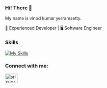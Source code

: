 ### Hi! There 👋
My name is vinod kumar yerramsetty.

🚀 Experienced Developer | 🖥️ Software Engineer
### Skills
[![My Skills](https://skillicons.dev/icons?i=html,css,js,ts,mongodb,express,react,nodejs&theme=light)]()





<h3 align="left">Connect with me:</h3>

<p align="left">
<a href="https://www.linkedin.com/in/vinod-kumar-31665a1a5/" target="_blank"><img align="center" src="https://raw.githubusercontent.com/rahuldkjain/github-profile-readme-generator/master/src/images/icons/Social/linked-in-alt.svg" alt="srisurya" height="30" width="40" /></a>
</p>
